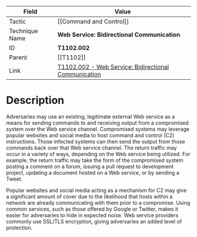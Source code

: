 
|Field|Value|
|---|---|
|Tactic|[[Command and Control]]|
|Technique Name|**Web Service: Bidirectional Communication**|
|ID|**T1102.002**|
|Parent|[[T1102]]|
|Link|[T1102.002 - Web Service: Bidirectional Communication](https://attack.mitre.org/techniques/T1102/002)|

# Description

Adversaries may use an existing, legitimate external Web service as a means for sending commands to and receiving output from a compromised system over the Web service channel. Compromised systems may leverage popular websites and social media to host command and control (C2) instructions. Those infected systems can then send the output from those commands back over that Web service channel. The return traffic may occur in a variety of ways, depending on the Web service being utilized. For example, the return traffic may take the form of the compromised system posting a comment on a forum, issuing a pull request to development project, updating a document hosted on a Web service, or by sending a Tweet. 

Popular websites and social media acting as a mechanism for C2 may give a significant amount of cover due to the likelihood that hosts within a network are already communicating with them prior to a compromise. Using common services, such as those offered by Google or Twitter, makes it easier for adversaries to hide in expected noise. Web service providers commonly use SSL/TLS encryption, giving adversaries an added level of protection. 
